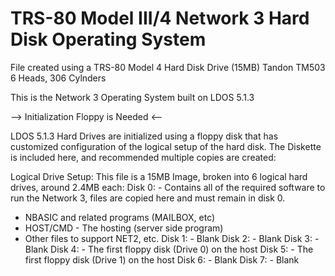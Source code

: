 # TRS-80 Model III/4 Network 3 Hard Disk Operating System
File created using a TRS-80 Model 4 Hard Disk Drive (15MB) Tandon TM503
6 Heads, 306 Cylnders

This is the Network 3 Operating System built on LDOS 5.1.3

--> Initialization Floppy is Needed <--

LDOS 5.1.3 Hard Drives are initialized using a floppy disk that has customized configuration of the logical setup of the hard disk.
The Diskette is included here, and recommended multiple copies are created:

Logical Drive Setup:
This file is a 15MB Image, broken into 6 logical hard drives, around 2.4MB each:
Disk 0: - Contains all of the required software to run the Network 3, files are copied here and must remain in disk 0.
- NBASIC and related programs (MAILBOX, etc)
- HOST/CMD - The hosting (server side program)
- Other files to support NET2, etc.
Disk 1: - Blank
Disk 2: - Blank
Disk 3: - Blank
Disk 4: - The first floppy disk (Drive 0) on the host
Disk 5: - The first floppy disk (Drive 1) on the host
Disk 6: - Blank
Disk 7: - Blank
